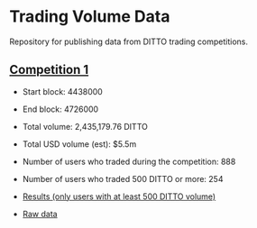 # Trading Volume Data

Repository for publishing data from DITTO trading competitions.

## [Competition 1](competition_1/results.csv)

- Start block: 4438000
- End block: 4726000
- Total volume: 2,435,179.76 DITTO
- Total USD volume (est): $5.5m
- Number of users who traded during the competition: 888
- Number of users who traded 500 DITTO or more: 254

- [Results (only users with at least 500 DITTO volume)](competition_1/results.csv)
- [Raw data](competition_1/raw/)

